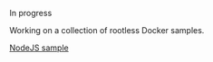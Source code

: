 In progress

Working on a collection of rootless Docker samples.  


[NodeJS sample](samples/nodejs/)
